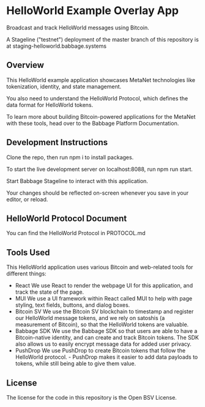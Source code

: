 # HelloWorld Example Overlay App

Broadcast and track HelloWorld messages using Bitcoin.

A Stageline ("testnet") deployment of the master branch of this repository is at staging-helloworld.babbage.systems

## Overview

This HelloWorld example application showcases MetaNet technologies like tokenization, identity, and state management.

You also need to understand the HelloWorld Protocol, which defines the data format for HelloWorld tokens.

To learn more about building Bitcoin-powered applications for the MetaNet with these tools, head over to the Babbage Platform Documentation.

## Development Instructions

Clone the repo, then run npm i to install packages.

To start the live development server on localhost:8088, run npm run start.

Start Babbage Stageline to interact with this application.

Your changes should be reflected on-screen whenever you save in your editor, or reload.

## HelloWorld Protocol Document

You can find the HelloWorld Protocol in PROTOCOL.md

## Tools Used

This HelloWorld application uses various Bitcoin and web-related tools for different things:

- React We use React to render the webpage UI for this application, and track the state of the page.
- MUI We use a UI framework within React called MUI to help with page styling, text fields, buttons, and dialog boxes.
- Bitcoin SV We use the Bitcoin SV blockchain to timestamp and register our HelloWorld message tokens, and we rely on satoshis (a measurement of Bitcoin), so that the HelloWorld tokens are valuable.
- Babbage SDK We use the Babbage SDK so that users are able to have a Bitcoin-native identity, and can create and track Bitcoin tokens. The SDK also allows us to easily encrypt message data for added user privacy.
- PushDrop We use PushDrop to create Bitcoin tokens that follow the HelloWorld protocol. - PushDrop makes it easier to add data payloads to tokens, while still being able to give them value.

## License

The license for the code in this repository is the Open BSV License.